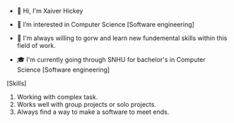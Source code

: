 - 👋 Hi, I'm Xaiver Hickey

- 👀 I’m interested in Computer Science [Software engineering]

- 🌱 I'm always willing to gorw and learn new fundemental skills within this field of work.

- 🎓 I'm currently going through SNHU for bachelor's  in Computer Science [Software engineering]

[Skills]
1. Working with complex task.
2. Works well with group projects or solo projects.
3. Always find a way to make a software to meet ends.

